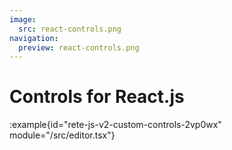 ```yaml
---
image:
  src: react-controls.png
navigation:
  preview: react-controls.png
---
```


# Controls for React.js

:example{id="rete-js-v2-custom-controls-2vp0wx" module="/src/editor.tsx"}
